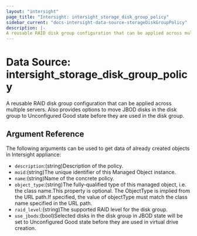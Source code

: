 ```yaml
---
layout: "intersight"
page_title: "Intersight: intersight_storage_disk_group_policy"
sidebar_current: "docs-intersight-data-source-storageDiskGroupPolicy"
description: |-
A reusable RAID disk group configuration that can be applied across multiple servers. Also provides options to move JBOD disks in the disk group to Unconfigured Good state before they are used in the disk group.
---
```


# Data Source: intersight_storage_disk_group_policy
A reusable RAID disk group configuration that can be applied across multiple servers. Also provides options to move JBOD disks in the disk group to Unconfigured Good state before they are used in the disk group.
## Argument Reference
The following arguments can be used to get data of already created objects in Intersight appliance:
* `description`:(string)Description of the policy.
* `moid`:(string)The unique identifier of this Managed Object instance.
* `name`:(string)Name of the concrete policy.
* `object_type`:(string)The fully-qualified type of this managed object, i.e. the class name.This property is optional. The ObjectType is implied from the URL path.If specified, the value of objectType must match the class name specified in the URL path.
* `raid_level`:(string)The supported RAID level for the disk group.
* `use_jbods`:(bool)Selected disks in the disk group in JBOD state will be set to Unconfigured Good state before they are used in virtual drive creation.
